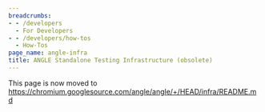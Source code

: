 ```yaml
---
breadcrumbs:
- - /developers
  - For Developers
- - /developers/how-tos
  - How-Tos
page_name: angle-infra
title: ANGLE Standalone Testing Infrastructure (obsolete)
---
```


This page is now moved to
<https://chromium.googlesource.com/angle/angle/+/HEAD/infra/README.md>
